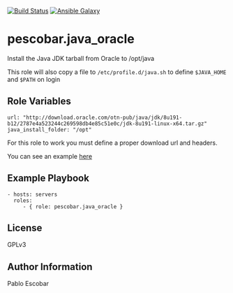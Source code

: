 [![Build Status](https://travis-ci.org/pescobar/ansible-role-java-oracle.svg?branch=master)](https://travis-ci.org/pescobar/ansible-role-java-oracle)
[![Ansible Galaxy](https://img.shields.io/badge/galaxy-pescobar.java_oracle-blue.svg)](https://galaxy.ansible.com/pescobar/java_oracle)


pescobar.java_oracle
=========

Install the Java JDK tarball from Oracle to /opt/java

This role will also copy a file to `/etc/profile.d/java.sh` to define `$JAVA_HOME` and `$PATH` on login

Role Variables
--------------

```
url: "http://download.oracle.com/otn-pub/java/jdk/8u191-b12/2787e4a523244c269598db4e85c51e0c/jdk-8u191-linux-x64.tar.gz"
java_install_folder: "/opt"
```

For this role to work you must define a proper download url and headers.

You can see an example [here](https://tecadmin.net/install-java-8-on-centos-rhel-and-fedora/)

Example Playbook
----------------

    - hosts: servers
      roles:
         - { role: pescobar.java_oracle }

License
-------

GPLv3

Author Information
------------------

Pablo Escobar
